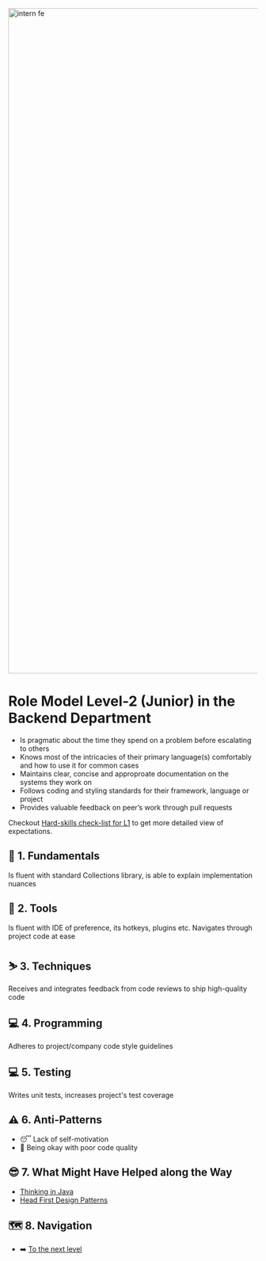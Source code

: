 <img width="1344" alt="intern fe" src="https://user-images.githubusercontent.com/47868427/120193769-76582a00-c225-11eb-933e-838a79fe33a8.png">

# Role Model Level-2 (Junior) in the Backend Department
- Is pragmatic about the time they spend on a problem before escalating to others
- Knows most of the intricacies of their primary language(s) comfortably and how to use it for common cases
- Maintains clear, concise and approproate documentation on the systems they work on
- Follows coding and styling standards for their framework, language or project
- Provides valuable feedback on peer’s work through pull requests

Checkout [Hard-skills check-list for L1](https://docs.google.com/spreadsheets/d/1Tu1rYjERCJYOxHWOK1qulFuNGsv5ObxORKWsJtqd38s/edit#gid=794128633) to get more detailed view of expectations.

## 🔄 1. Fundamentals
Is fluent with standard Collections library, is able to explain implementation nuances

## 🧰 2. Tools
Is fluent with IDE of preference, its hotkeys, plugins etc. Navigates through project code at ease

## ⛷️ 3. Techniques
Receives and integrates feedback from code reviews to ship high-quality code

## 💻 4. Programming
Adheres to project/company code style guidelines

## 💻 5. Testing
Writes unit tests, increases project's test coverage

## ⚠️ 6. Anti-Patterns
- 😴 Lack of self-motivation
- 💩 Being okay with poor code quality

## 😎 7. What Might Have Helped along the Way
- [Thinking in Java](https://en.wikipedia.org/wiki/Introduction_to_Algorithms)
- [Head First Design Patterns](https://www.wickedlysmart.com/head-first-design-patterns/)

## 🗺️ 8. Navigation
- ➡️ [To the next level](Level%202%20-%20Junior.md)
